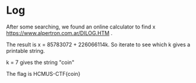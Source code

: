 # Log

After some searching, we found an online calculator to find x https://www.alpertron.com.ar/DILOG.HTM .

The result is x = 85783072 + 226066114k. So iterate to see which k gives a printable string.

k = 7 gives the string "coin"

The flag is HCMUS-CTF{coin}